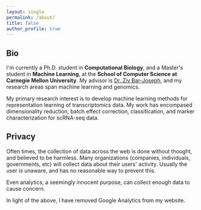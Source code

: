 ```yaml
---
layout: single
permalink: /about/
title: false
author_profile: true
---
```


## Bio
I'm currently a Ph.D. student in **Computational Biology**, and a Master's student in **Machine Learning**, at the **School of Computer Science at Carnegie Mellon University**. My advisor is [Dr. Ziv Bar-Joseph](http://sb.cs.cmu.edu/), and my research areas span machine learning and genomics.

My primary research interest is to develop machine learning methods for representation learning of transcriptomics data. My work has encompased dimensionality reduction, batch effect correction, classification, and marker characterization for scRNA-seq data.

## Privacy
Often times, the collection of data across the web is done without thought, and believed to be harmless. Many organizations (companies, individuals, governments, etc) will collect data about their users' activity. Usually the user is unaware, and has no reasonable way to prevent this.

Even analytics, a seemingly innocent purpose, can collect enough data to cause concern.

In light of the above, I have removed Google Analytics from my website.
